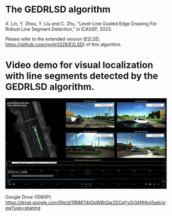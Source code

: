 # The GEDRLSD algorithm
X. Lin, Y. Zhou, Y. Liu and C. Zhu, "Level-Line Guided Edge Drawing For Robust Line Segment Detection," in ICASSP, 2023.

Please refer to the extended version (E2LSD, https://github.com/roylin1229/E2LSD) of this algorithm.  

# Video demo for visual localization with line segments detected by the GEDRLSD algorithm.

[![](https://github.com/roylin1229/GEDRLSD/blob/main/img.png)](https://drive.google.com/file/d/1RM8T4ijDpWBrQw2DCpYvGj34fKKpj5wb/view?usp=sharing)  

Google Drive (1080P): https://drive.google.com/file/d/1RM8T4ijDpWBrQw2DCpYvGj34fKKpj5wb/view?usp=sharing  
